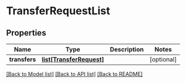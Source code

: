 # TransferRequestList


## Properties
Name | Type | Description | Notes
------------ | ------------- | ------------- | -------------
**transfers** | [**list[TransferRequest]**](TransferRequest.md) |  | [optional] 

[[Back to Model list]](../README.md#documentation-for-models) [[Back to API list]](../README.md#documentation-for-api-endpoints) [[Back to README]](../README.md)


